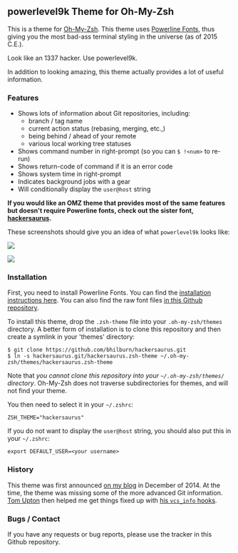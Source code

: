 ## powerlevel9k Theme for Oh-My-Zsh

This is a theme for [Oh-My-Zsh](https://github.com/robbyrussell/oh-my-zsh). This
theme uses [Powerline Fonts](https://github.com/Lokaltog/powerline-fonts), thus
giving you the most bad-ass terminal styling in the universe (as of 2015 C.E.).

Look like an 1337 hacker. Use powerlevel9k.

In addition to looking amazing, this theme actually provides a lot of useful
information.

### Features

* Shows lots of information about Git repositories, including:
    * branch / tag name
    * current action status (rebasing, merging, etc.,)
    * being behind / ahead of your remote
    * various local working tree statuses
* Shows command number in right-prompt (so you can `$ !<num>` to re-run)
* Shows return-code of command if it is an error code
* Shows system time in right-prompt
* Indicates background jobs with a gear
* Will conditionally display the `user@host` string

**If you would like an OMZ theme that provides most of the same features but
doesn't require Powerline fonts, check out the sister font,
[hackersaurus](https://github.com/bhilburn/hackersaurus).**

These screenshots should give you an idea of what `powerlevel9k` looks like:

![](http://bhilburn.org/content/images/2014/12/powerlevel9k.png)

![](http://bhilburn.org/content/images/2015/01/pl9k-improved.png)


### Installation

First, you need to install Powerline Fonts. You can find the [installation
instructions
here](https://powerline.readthedocs.org/en/latest/installation/linux.html#fonts-installation).
You can also find the raw font files [in this Github
repository](https://github.com/powerline/fonts).

To install this theme, drop the `.zsh-theme` file into your `.oh-my-zsh/themes`
directory. A better form of installation is to clone this repository and then
create a symlink in your 'themes' directory:

    $ git clone https://github.com/bhilburn/hackersaurus.git
    $ ln -s hackersaurus.git/hackersaurus.zsh-theme ~/.oh-my-zsh/themes/hackersaurus.zsh-theme

Note that *you cannot clone this repository into your `~/.oh-my-zsh/themes/` directory*.
Oh-My-Zsh does not traverse subdirectories for themes, and will not find your theme.

You then need to select it in your `~/.zshrc`:

    ZSH_THEME="hackersaurus"

If you do not want to display the `user@host` string, you should also put this
in your `~/.zshrc`:

    export DEFAULT_USER=<your username>

### History

This theme was first announced [on my
blog](http://bhilburn.org/powerlevel9k-oh-my-zsh-theme/) in December of 2014. At
the time, the theme was missing some of the more advanced Git information. [Tom
Upton](http://www.thomasupton.com/) then helped me get things fixed up with [his
`vcs_info` hooks](https://github.com/tupton/dotfiles/blob/master/zsh/zshrc).


### Bugs / Contact

If you have any requests or bug reports, please use the tracker in this Github
repository.

